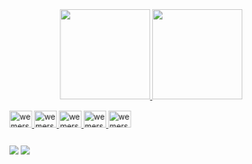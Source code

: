 <div align="center">
  <a href="https://github.com/wemersonpereira">
  
  <img height="160em" src="https://github-readme-stats.vercel.app/api?username=wemersonpereira&show_icons=true&theme=radical&include_all_commits=true&count_private=true"/>
  <img height="160em" src="https://github-readme-stats.vercel.app/api/top-langs/?username=wemersonpereira&layout=compact&langs_count=7&theme=dark"/>
      
</div>
  
            
          

<div style="display: inline_block"><br>
  
  <img aling="center" alt="wemerson-angular" height=30 width=40 src="https://cdn.jsdelivr.net/gh/devicons/devicon/icons/angularjs/angularjs-original.svg" />
  <img aling="center" alt="wemerson-csharp" height=30 width=40 src="https://cdn.jsdelivr.net/gh/devicons/devicon/icons/csharp/csharp-original.svg" />
  <img aling="center" alt="wemerson-mysql" height=30 width=40 src="https://cdn.jsdelivr.net/gh/devicons/devicon/icons/mysql/mysql-original-wordmark.svg" />
  <img aling="center" alt="wemerson-sqlserver" height=30 width=40 src="https://cdn.jsdelivr.net/gh/devicons/devicon/icons/microsoftsqlserver/microsoftsqlserver-plain-wordmark.svg" />
  <img aling="center" alt="wemerson-docker" height=30 width=40 src="https://cdn.jsdelivr.net/gh/devicons/devicon/icons/docker/docker-original-wordmark.svg" />
  </div>
 
 ##
  
<div> 
 <a href = "mailto:wemersonpereira@outlook.com"><img src="https://img.shields.io/badge/-Outlook-%23333?style=for-the-badge&logo=outlook&logoColor=white" target="_blank"></a>
  <a href="https://www.linkedin.com/in/wemerson-pereira-9887a6a1/" target="_blank"><img src="https://img.shields.io/badge/-LinkedIn-%230077B5?style=for-the-badge&logo=linkedin&logoColor=white" target="_blank"></a> 
